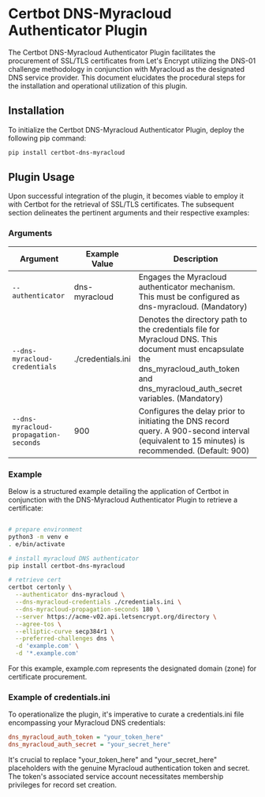 # Certbot DNS-Myracloud Authenticator Plugin

The Certbot DNS-Myracloud Authenticator Plugin facilitates the procurement of SSL/TLS certificates from Let's Encrypt
utilizing the DNS-01 challenge methodology in conjunction with Myracloud as the designated DNS service provider. This
document elucidates the procedural steps for the installation and operational utilization of this plugin.

## Installation

To initialize the Certbot DNS-Myracloud Authenticator Plugin, deploy the following pip command:

```bash
pip install certbot-dns-myracloud
```

## Plugin Usage

Upon successful integration of the plugin, it becomes viable to employ it with Certbot for the retrieval of SSL/TLS
certificates. The subsequent section delineates the pertinent arguments and their respective examples:

### Arguments

| Argument                              | Example Value     | Description                                                                                                                                                                            |
|---------------------------------------|-------------------|----------------------------------------------------------------------------------------------------------------------------------------------------------------------------------------|
| `--authenticator`                     | dns-myracloud       | Engages the Myracloud authenticator mechanism. This must be configured as dns-myracloud. (Mandatory)                                                                                 |
| `--dns-myracloud-credentials`         | ./credentials.ini | Denotes the directory path to the credentials file for Myracloud DNS. This document must encapsulate the dns_myracloud_auth_token and dns_myracloud_auth_secret variables. (Mandatory) |
| `--dns-myracloud-propagation-seconds` | 900               | Configures the delay prior to initiating the DNS record query. A 900-second interval (equivalent to 15 minutes) is recommended. (Default: 900)                                         |

### Example

Below is a structured example detailing the application of Certbot in conjunction with the DNS-Myracloud
Authenticator Plugin to retrieve a certificate:

```bash

# prepare environment
python3 -m venv e
. e/bin/activate

# install myracloud DNS authenticator
pip install certbot-dns-myracloud

# retrieve cert
certbot certonly \
  --authenticator dns-myracloud \
  --dns-myracloud-credentials ./credentials.ini \
  --dns-myracloud-propagation-seconds 180 \
  --server https://acme-v02.api.letsencrypt.org/directory \
  --agree-tos \
  --elliptic-curve secp384r1 \
  --preferred-challenges dns \
  -d 'example.com' \
  -d '*.example.com'
```

For this example, example.com represents the designated domain (zone) for certificate procurement.

### Example of credentials.ini

To operationalize the plugin, it's imperative to curate a credentials.ini file encompassing your Myracloud DNS
credentials:

```ini
dns_myracloud_auth_token = "your_token_here"
dns_myracloud_auth_secret = "your_secret_here"
```

It's crucial to replace "your_token_here" and "your_secret_here" placeholders with the genuine Myracloud
authentication token and secret. The token's associated service account necessitates membership privileges
for record set creation.

